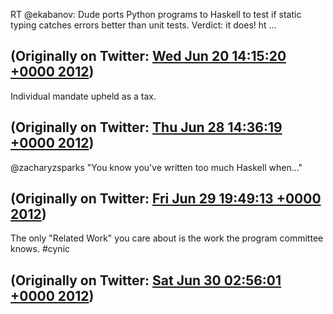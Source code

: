 RT @ekabanov: Dude ports Python programs to Haskell to test if static typing catches errors better than unit tests. Verdict: it does! ht ...

(Originally on Twitter: [Wed Jun 20 14:15:20 +0000 2012](https://twitter.com/ezyang/status/215447745597681664))
----
Individual mandate upheld as a tax.

(Originally on Twitter: [Thu Jun 28 14:36:19 +0000 2012](https://twitter.com/ezyang/status/218352132494065664))
----
@zacharyzsparks "You know you've written too much Haskell when..."

(Originally on Twitter: [Fri Jun 29 19:49:13 +0000 2012](https://twitter.com/ezyang/status/218793263136645120))
----
The only "Related Work" you care about is the work the program committee knows. #cynic

(Originally on Twitter: [Sat Jun 30 02:56:01 +0000 2012](https://twitter.com/ezyang/status/218900670181412864))
----
